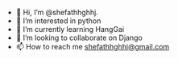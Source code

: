 - 👋 Hi, I’m @shefathhghhj.
- 👀 I’m interested in python
- 🌱 I’m currently learning HangGai
- 💞️ I’m looking to collaborate on Django
- 📫 How to reach me shefathhghhj@gmail.com

<!---
shefathhghhj/shefathhghhj is a ✨ special ✨ repository because its `README.md` (this file) appears on your GitHub profile.
You can click the Preview link to take a look at your changes.
--->
